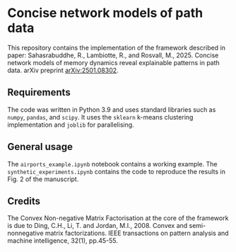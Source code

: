 # Concise network models of path data
This repository contains the implementation of the framework described in paper:
Sahasrabuddhe, R., Lambiotte, R., and Rosvall, M., 2025. Concise network models of memory dynamics reveal explainable patterns in path data. arXiv preprint [arXiv:2501.08302](https://arxiv.org/abs/2501.08302).

## Requirements

The code was written in Python 3.9 and uses standard libraries such as `numpy`, `pandas`, and `scipy`. It uses the `sklearn` k-means clustering implementation and `joblib` for parallelising.

## General usage

The `airports_example.ipynb` notebook contains a working example. The `synthetic_experiments.ipynb` contains the code to reproduce the results in Fig. 2 of the manuscript.

## Credits

The Convex Non-negative Matrix Factorisation at the core of the framework is due to
Ding, C.H., Li, T. and Jordan, M.I., 2008. Convex and semi-nonnegative matrix factorizations. IEEE transactions on pattern analysis and machine intelligence, 32(1), pp.45-55.
